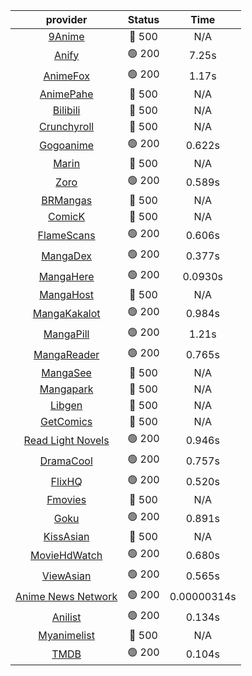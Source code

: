 | **provider** | **Status** | **Time** |
|:--------:|:------:|:----:|
| [9Anime](https://9anime.pl) | 🔴 500 | N/A |
|  [Anify](https://api.anify.tv)  | 🟢 200 | 7.25s |
|  [AnimeFox](https://animefox.tv)  | 🟢 200 | 1.17s |
| [AnimePahe](https://animepahe.com) | 🔴 500 | N/A |
| [Bilibili](https://bilibili.tv) | 🔴 500 | N/A |
| [Crunchyroll](https://cronchy.consumet.stream) | 🔴 500 | N/A |
|  [Gogoanime](https://gogoanime3.net)  | 🟢 200 | 0.622s |
| [Marin](https://marin.moe) | 🔴 500 | N/A |
|  [Zoro](https://aniwatch.to)  | 🟢 200 | 0.589s |
| [BRMangas](https://www.brmangas.net) | 🔴 500 | N/A |
| [ComicK](https://comick.app) | 🔴 500 | N/A |
|  [FlameScans](https://flamescans.org/)  | 🟢 200 | 0.606s |
|  [MangaDex](https://mangadex.org)  | 🟢 200 | 0.377s |
|  [MangaHere](http://www.mangahere.cc)  | 🟢 200 | 0.0930s |
| [MangaHost](https://mangahosted.com) | 🔴 500 | N/A |
|  [MangaKakalot](https://mangakakalot.com)  | 🟢 200 | 0.984s |
|  [MangaPill](https://mangapill.com)  | 🟢 200 | 1.21s |
|  [MangaReader](https://mangareader.to)  | 🟢 200 | 0.765s |
| [MangaSee](https://mangasee123.com) | 🔴 500 | N/A |
| [Mangapark](https://v2.mangapark.net) | 🔴 500 | N/A |
| [Libgen](http://libgen) | 🔴 500 | N/A |
| [GetComics](https://getcomics.info/) | 🔴 500 | N/A |
|  [Read Light Novels](https://readlightnovels.net)  | 🟢 200 | 0.946s |
|  [DramaCool](https://dramacool.hr)  | 🟢 200 | 0.757s |
|  [FlixHQ](https://flixhq.to)  | 🟢 200 | 0.520s |
| [Fmovies](https://fmovies.to) | 🔴 500 | N/A |
|  [Goku](https://goku.sx)  | 🟢 200 | 0.891s |
| [KissAsian](https://kissasian.mx) | 🔴 500 | N/A |
|  [MovieHdWatch](https://movieshd.watch)  | 🟢 200 | 0.680s |
|  [ViewAsian](https://viewasian.co)  | 🟢 200 | 0.565s |
|  [Anime News Network](https://www.animenewsnetwork.com)  | 🟢 200 | 0.00000314s |
|  [Anilist](https://anilist.co)  | 🟢 200 | 0.134s |
| [Myanimelist](https://myanimelist.net/) | 🔴 500 | N/A |
|  [TMDB](https://www.themoviedb.org)  | 🟢 200 | 0.104s |
